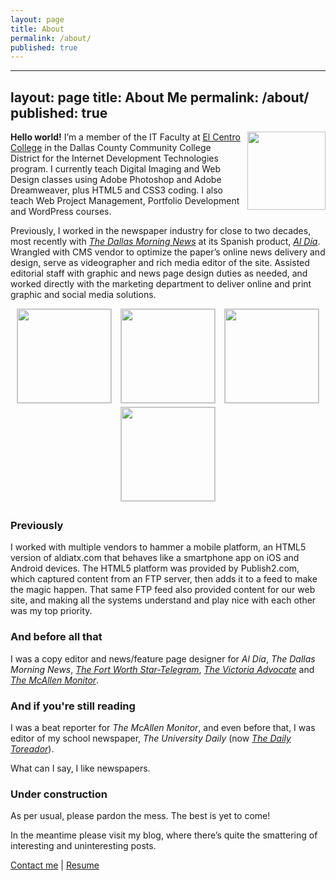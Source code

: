 ```yaml
---
layout: page
title: About
permalink: /about/
published: true
---
```

---
layout: page
title: About Me
permalink: /about/
published: true
---

<img width="125" style="float: right; margin: 0 0 10px 10px" src="/images/moi.jpg">**Hello world!** I’m a member of the IT Faculty at <a title="El Centro College" href="http://www.elcentrocollege.edu/" target="_blank">El Centro College</a> in the Dallas County Community College District for the Internet Development Technologies program. I currently teach Digital Imaging and Web Design classes using Adobe Photoshop and Adobe Dreamweaver, plus HTML5 and CSS3 coding. I also teach Web Project Management, Portfolio Development and WordPress courses.

Previously, I worked in the newspaper industry for close to two decades, most recently with <a title="The Dallas Morning News" href="http://www.dallasnews.com/" target="_blank">*The Dallas Morning News*</a> at its Spanish product, <a title="Al Día" href="http://www.aldiatx.com/" target="_blank">*Al Día*</a>. Wrangled with CMS vendor to optimize the paper’s online news delivery and design, serve as videographer and rich media editor of the site. Assisted editorial staff with graphic and news page design duties as needed, and worked directly with the marketing department to deliver online and print graphic and social media solutions.

<div style="text-align: center;">

<img width="150" style="margin: 0 5px 5px 5px; border-width: 1px; border-style: solid; border-color: #ccc;" src="https://lh3.googleusercontent.com/-OyypOTyHPZ0/VIxkVeFHtsI/AAAAAAAAlTQ/j5-0masnHc0/w155-h161-no/aldia_thumb01.jpg">
<img width="150" style="margin: 0 5px 5px 5px; border-width: 1px; border-style: solid; border-color: #ccc;" src="https://lh3.googleusercontent.com/-muXlStkTj-A/VIxkVtpcQnI/AAAAAAAAlTc/haOj8HZysxU/w155-h161-no/aldia_thumb02.jpg">
<img width="150" style="margin: 0 5px 5px 5px; border-width: 1px; border-style: solid; border-color: #ccc;" src="https://lh3.googleusercontent.com/-8BSPHaYgHkE/VIxkVjC-vrI/AAAAAAAAlTU/wlQqqqUHlXc/w155-h161-no/aldia_thumb03.jpg">
<img width="150" style="margin: 0 5px 5px 5px; border-width: 1px; border-style: solid; border-color: #ccc;" src="https://lh3.googleusercontent.com/-11DzZouSLDk/VIxkWI8MP-I/AAAAAAAAlTg/lgBUQeybRlw/w155-h161-no/aldia_thumb04.jpg">

</div>

### Previously

I worked with multiple vendors to hammer a mobile platform, an HTML5 version of aldiatx.com that behaves like a smartphone app on iOS and Android devices. The HTML5 platform was provided by Publish2.com, which captured content from an FTP server, then adds it to a feed to make the magic happen. That same FTP feed also provided content for our web site, and making all the systems understand and play nice with each other was my top priority.

### And before all that

I was a copy editor and news/feature page designer for *Al Día*, *The Dallas Morning News*, <a title="The Fort Worth Star-Telegram" href="http://www.star-telegram.com/" target="_blank">*The Fort Worth Star-Telegram*</a>, <a title="The Victoria Advocate" href="http://www.victoriaadvocate.com/" target="_blank">*The Victoria Advocate*</a> and <a title="The Mcallen Monitor" href="http://www.themonitor.com" target="_blank">*The McAllen Monitor*</a>.

### And if you're still reading
I was a beat reporter for *The McAllen Monitor*, and even before that, I was editor of my school newspaper, *The University Daily* (now <a title="The Daily Toreador" href="http://www.dailytoreador.com/" target="_blank">*The Daily Toreador*</a>).

What can I say, I like newspapers.

### Under construction

As per usual, please pardon the mess. The best is yet to come!

In the meantime please visit my blog, where there’s quite the smattering of interesting and uninteresting posts.

[Contact me](mailto:contact@paco.org) &#124; [Resume](https://franciscorodriguez.github.io/resume/)